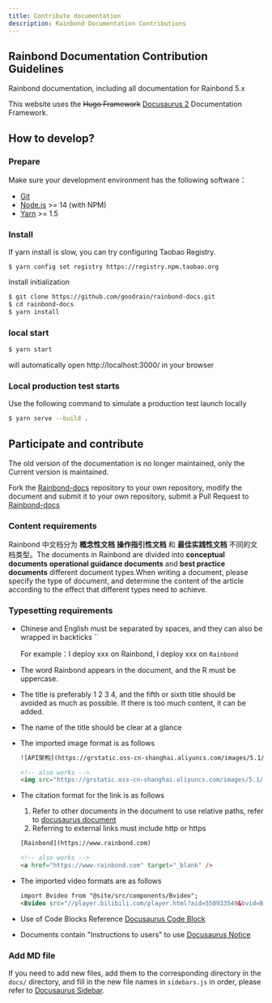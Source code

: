 ```yaml
---
title: Contribute documentation
description: Rainbond Documentation Contributions
---
```


## Rainbond Documentation Contribution Guidelines

Rainbond documentation, including all documentation for Rainbond 5.x

This website uses the ~~Hugo Framework~~ [Docusaurus 2](https://docusaurus.io/) Documentation Framework.

## How to develop?

### Prepare

Make sure your development environment has the following software：

- [Git](http://git-scm.com/)
- [Node.js](http://nodejs.org/) \>= 14 (with NPM)
- [Yarn](https://yarnpkg.com/en/docs/install) \>= 1.5

### Install

If yarn install is slow, you can try configuring Taobao Registry.

```
$ yarn config set registry https://registry.npm.taobao.org
```

Install initialization

```bash
$ git clone https://github.com/goodrain/rainbond-docs.git
$ cd rainbond-docs
$ yarn install
```

### local start

```bash
$ yarn start
```

will automatically open http://localhost:3000/ in your browser

### Local production test starts

Use the following command to simulate a production test launch locally

```bash
$ yarn serve --build .
```

## Participate and contribute

The old version of the documentation is no longer maintained, only the Current version is maintained.

Fork the [Rainbond-docs](https://github.com/goodrain/rainbond-docs.git) repository to your own repository, modify the document and submit it to your own repository, submit a Pull Request to [Rainbond-docs](https://github.com/goodrain/rainbond-docs.git)

### Content requirements

Rainbond 中文档分为 **概念性文档** **操作指引性文档** 和 **最佳实践性文档** 不同的文档类型。The documents in Rainbond are divided into **conceptual documents** **operational guidance documents** and **best practice documents** different document types.When writing a document, please specify the type of document, and determine the content of the article according to the effect that different types need to achieve.

### Typesetting requirements

- Chinese and English must be separated by spaces, and they can also be wrapped in backticks \`\`

  For example：I deploy xxx on Rainbond, I deploy xxx on `Rainbond`

- The word Rainbond appears in the document, and the R must be uppercase.

- The title is preferably 1 2 3 4, and the fifth or sixth title should be avoided as much as possible. If there is too much content, it can be added.

- The name of the title should be clear at a glance

- The imported image format is as follows

  ```html
  ![API架构](https://grstatic.oss-cn-shanghai.aliyuncs.com/images/5.1/images/api.png)

  <!-- also works -->
  <img src="https://grstatic.oss-cn-shanghai.aliyuncs.com/images/5.1/images/api.png" width="100%" title="API架构" />
  ```

- The citation format for the link is as follows

  1. Refer to other documents in the document to use relative paths, refer to [docusaurus document](https://docusaurus.io/zh-CN/docs/markdown-features/assets)
  2. Referring to external links must include http or https

  ```html
  [Rainbond](https://www.rainbond.com)

  <!-- also works -->
  <a href="https://www.rainbond.com" target="_blank" />
  ```

- The imported video formats are as follows

  ```html
  import Bvideo from "@site/src/components/Bvideo";
  <Bvideo src="//player.bilibili.com/player.html?aid=550933549&bvid=BV1Vq4y1w7FQ&cid=492223110&page=1"/>
  ```

- Use of Code Blocks Reference [Docusaurus Code Block](https://docusaurus.io/zh-CN/docs/markdown-features/code-blocks)

- Documents contain "Instructions to users" to use [Docusaurus Notice](https://docusaurus.io/zh-CN/docs/markdown-features/admonitions)

### Add MD file

If you need to add new files, add them to the corresponding directory in the `docs/` directory, and fill in the new file names in `sidebars.js` in order, please refer to [Docusaurus Sidebar](https://docusaurus.io/zh-CN/docs/sidebar).
